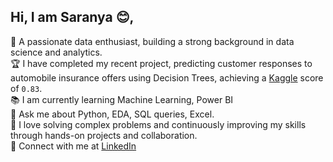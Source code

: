 ## Hi, I am Saranya 😊,

🚀 A passionate data enthusiast, building a strong background in data science and analytics.
<br> 🏆 I have completed my recent project, predicting customer responses to automobile insurance offers using Decision Trees, achieving a [Kaggle](https://www.kaggle.com/code/saranyaponnarasu/binary-classification-of-insurance-cross-selling) score of `0.83`.
<br> 📚 I am currently learning Machine Learning, Power BI
<br> 🔨 Ask me about Python,  EDA, SQL queries, Excel.
<br> 🤹 I love solving complex problems and continuously improving my skills through hands-on projects and collaboration.
<br> 🔗 Connect with me at [LinkedIn](https://www.linkedin.com/in/saranya-ponnarasu/)




<!--
**saranya-ponnarasu/saranya-ponnarasu** is a ✨ _special_ ✨ repository because its `README.md` (this file) appears on your GitHub profile.

Here are some ideas to get you started:

- 🔭 I’m currently working on ...
- 🌱 I’m currently learning ...
- 👯 I’m looking to collaborate on ...
- 🤔 I’m looking for help with ...
- 💬 Ask me about ...
- 📫 How to reach me: ...
- 😄 Pronouns: ...
- ⚡ Fun fact: ...
-->
